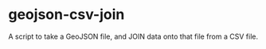 geojson-csv-join
================

A script to take a GeoJSON file, and JOIN data onto that file from a CSV file.
